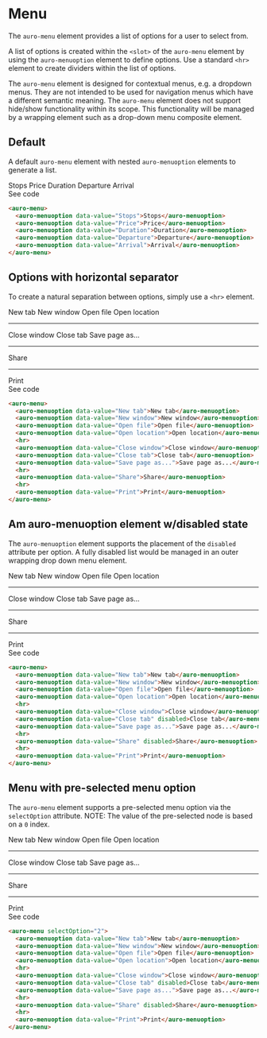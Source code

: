# Menu

The `auro-menu` element provides a list of options for a user to select from.

A list of options is created within the `<slot>` of the `auro-menu` element by using the `auro-menuoption` element to define options. Use a standard `<hr>` element to create dividers within the list of options.

The `auro-menu` element is designed for contextual menus, e.g. a dropdown menus. They are not intended to be used for navigation menus which have a different semantic meaning. The `auro-menu` element does not support hide/show functionality within its scope. This functionality will be managed by a wrapping element such as a drop-down menu composite element.

## Default

A default `auro-menu` element with nested `auro-menuoption` elements to generate a list.

<div class="exampleWrapper">
  <!-- AURO-GENERATED-CONTENT:START (FILE:src=./partials/default.html) -->
  <!-- The below content is automatically added from ./partials/default.html -->
  <auro-menu>
    <auro-menuoption data-value="Stops">Stops</auro-menuoption>
    <auro-menuoption data-value="Price">Price</auro-menuoption>
    <auro-menuoption data-value="Duration">Duration</auro-menuoption>
    <auro-menuoption data-value="Departure">Departure</auro-menuoption>
    <auro-menuoption data-value="Arrival">Arrival</auro-menuoption>
  </auro-menu>
  <!-- AURO-GENERATED-CONTENT:END -->
</div>

<auro-accordion lowProfile justifyRight>
  <span slot="trigger">See code</span>

  <!-- AURO-GENERATED-CONTENT:START (CODE:src=./partials/default.html) -->
  <!-- The below code snippet is automatically added from ./partials/default.html -->
  ```html
  <auro-menu>
    <auro-menuoption data-value="Stops">Stops</auro-menuoption>
    <auro-menuoption data-value="Price">Price</auro-menuoption>
    <auro-menuoption data-value="Duration">Duration</auro-menuoption>
    <auro-menuoption data-value="Departure">Departure</auro-menuoption>
    <auro-menuoption data-value="Arrival">Arrival</auro-menuoption>
  </auro-menu>
  ```
  <!-- AURO-GENERATED-CONTENT:END -->

</auro-accordion>

## Options with horizontal separator

To create a natural separation between options, simply use a `<hr>` element.

<div class="exampleWrapper">
  <!-- AURO-GENERATED-CONTENT:START (FILE:src=./partials/hr.html) -->
  <!-- The below content is automatically added from ./partials/hr.html -->
  <auro-menu>
    <auro-menuoption data-value="New tab">New tab</auro-menuoption>
    <auro-menuoption data-value="New window">New window</auro-menuoption>
    <auro-menuoption data-value="Open file">Open file</auro-menuoption>
    <auro-menuoption data-value="Open location">Open location</auro-menuoption>
    <hr>
    <auro-menuoption data-value="Close window">Close window</auro-menuoption>
    <auro-menuoption data-value="Close tab">Close tab</auro-menuoption>
    <auro-menuoption data-value="Save page as...">Save page as...</auro-menuoption>
    <hr>
    <auro-menuoption data-value="Share">Share</auro-menuoption>
    <hr>
    <auro-menuoption data-value="Print">Print</auro-menuoption>
  </auro-menu>
  <!-- AURO-GENERATED-CONTENT:END -->
</div>

<auro-accordion lowProfile justifyRight>
  <span slot="trigger">See code</span>

  <!-- AURO-GENERATED-CONTENT:START (CODE:src=./partials/hr.html) -->
  <!-- The below code snippet is automatically added from ./partials/hr.html -->
  ```html
  <auro-menu>
    <auro-menuoption data-value="New tab">New tab</auro-menuoption>
    <auro-menuoption data-value="New window">New window</auro-menuoption>
    <auro-menuoption data-value="Open file">Open file</auro-menuoption>
    <auro-menuoption data-value="Open location">Open location</auro-menuoption>
    <hr>
    <auro-menuoption data-value="Close window">Close window</auro-menuoption>
    <auro-menuoption data-value="Close tab">Close tab</auro-menuoption>
    <auro-menuoption data-value="Save page as...">Save page as...</auro-menuoption>
    <hr>
    <auro-menuoption data-value="Share">Share</auro-menuoption>
    <hr>
    <auro-menuoption data-value="Print">Print</auro-menuoption>
  </auro-menu>
  ```
  <!-- AURO-GENERATED-CONTENT:END -->

</auro-accordion>

## Am auro-menuoption element w/disabled state

The `auro-menuoption` element supports the placement of the `disabled` attribute per option. A fully disabled list would be managed in an outer wrapping drop down menu element.

<div class="exampleWrapper">
  <!-- AURO-GENERATED-CONTENT:START (FILE:src=./partials/disabled.html) -->
  <!-- The below content is automatically added from ./partials/disabled.html -->
  <auro-menu>
    <auro-menuoption data-value="New tab">New tab</auro-menuoption>
    <auro-menuoption data-value="New window">New window</auro-menuoption>
    <auro-menuoption data-value="Open file">Open file</auro-menuoption>
    <auro-menuoption data-value="Open location">Open location</auro-menuoption>
    <hr>
    <auro-menuoption data-value="Close window">Close window</auro-menuoption>
    <auro-menuoption data-value="Close tab" disabled>Close tab</auro-menuoption>
    <auro-menuoption data-value="Save page as...">Save page as...</auro-menuoption>
    <hr>
    <auro-menuoption data-value="Share" disabled>Share</auro-menuoption>
    <hr>
    <auro-menuoption data-value="Print">Print</auro-menuoption>
  </auro-menu>
  <!-- AURO-GENERATED-CONTENT:END -->
</div>

<auro-accordion lowProfile justifyRight>
  <span slot="trigger">See code</span>

  <!-- AURO-GENERATED-CONTENT:START (CODE:src=./partials/disabled.html) -->
  <!-- The below code snippet is automatically added from ./partials/disabled.html -->
  ```html
  <auro-menu>
    <auro-menuoption data-value="New tab">New tab</auro-menuoption>
    <auro-menuoption data-value="New window">New window</auro-menuoption>
    <auro-menuoption data-value="Open file">Open file</auro-menuoption>
    <auro-menuoption data-value="Open location">Open location</auro-menuoption>
    <hr>
    <auro-menuoption data-value="Close window">Close window</auro-menuoption>
    <auro-menuoption data-value="Close tab" disabled>Close tab</auro-menuoption>
    <auro-menuoption data-value="Save page as...">Save page as...</auro-menuoption>
    <hr>
    <auro-menuoption data-value="Share" disabled>Share</auro-menuoption>
    <hr>
    <auro-menuoption data-value="Print">Print</auro-menuoption>
  </auro-menu>
  ```
  <!-- AURO-GENERATED-CONTENT:END -->

</auro-accordion>

## Menu with pre-selected menu option

The `auro-menu` element supports a pre-selected menu option via the `selectOption` attribute. NOTE: The value of the pre-selected node is based on a `0` index.

<div class="exampleWrapper">
  <!-- AURO-GENERATED-CONTENT:START (FILE:src=./partials/preselect.html) -->
  <!-- The below content is automatically added from ./partials/preselect.html -->
  <auro-menu selectOption="2">
    <auro-menuoption data-value="New tab">New tab</auro-menuoption>
    <auro-menuoption data-value="New window">New window</auro-menuoption>
    <auro-menuoption data-value="Open file">Open file</auro-menuoption>
    <auro-menuoption data-value="Open location">Open location</auro-menuoption>
    <hr>
    <auro-menuoption data-value="Close window">Close window</auro-menuoption>
    <auro-menuoption data-value="Close tab" disabled>Close tab</auro-menuoption>
    <auro-menuoption data-value="Save page as...">Save page as...</auro-menuoption>
    <hr>
    <auro-menuoption data-value="Share" disabled>Share</auro-menuoption>
    <hr>
    <auro-menuoption data-value="Print">Print</auro-menuoption>
  </auro-menu>
  <!-- AURO-GENERATED-CONTENT:END -->
</div>

<auro-accordion lowProfile justifyRight>
  <span slot="trigger">See code</span>

  <!-- AURO-GENERATED-CONTENT:START (CODE:src=./partials/preselect.html) -->
  <!-- The below code snippet is automatically added from ./partials/preselect.html -->
  ```html
  <auro-menu selectOption="2">
    <auro-menuoption data-value="New tab">New tab</auro-menuoption>
    <auro-menuoption data-value="New window">New window</auro-menuoption>
    <auro-menuoption data-value="Open file">Open file</auro-menuoption>
    <auro-menuoption data-value="Open location">Open location</auro-menuoption>
    <hr>
    <auro-menuoption data-value="Close window">Close window</auro-menuoption>
    <auro-menuoption data-value="Close tab" disabled>Close tab</auro-menuoption>
    <auro-menuoption data-value="Save page as...">Save page as...</auro-menuoption>
    <hr>
    <auro-menuoption data-value="Share" disabled>Share</auro-menuoption>
    <hr>
    <auro-menuoption data-value="Print">Print</auro-menuoption>
  </auro-menu>
  ```
  <!-- AURO-GENERATED-CONTENT:END -->

</auro-accordion>
